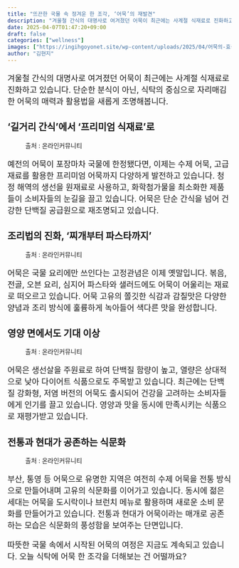 ```yaml
---
title: "뜨끈한 국물 속 정겨운 한 조각, ‘어묵’의 재발견"
description: "겨울철 간식의 대명사로 여겨졌던 어묵이 최근에는 사계절 식재료로 진화하고 있습니다. 단순한 분식이 아닌, 식탁의 중심으로 자리매김한 어묵의 매력과 활용법을 새롭게 조명해봅니다."
date: 2025-04-07T01:47:20+09:00
draft: false
categories: ["wellness"]
images: ["https://ingihgoyonet.site/wp-content/uploads/2025/04/어묵의-효능-1024x731.jpg", "https://ingihgoyonet.site/wp-content/uploads/2025/04/어묵맛-1024x768.jpg", "https://ingihgoyonet.site/wp-content/uploads/2025/04/어묵-576x1024.jpg", "https://ingihgoyonet.site/wp-content/uploads/2025/04/어묵효능-683x1024.jpg"]
author: "김현지"
---
```


<p style="font-size:18px">겨울철 간식의 대명사로 여겨졌던 어묵이 최근에는 사계절 식재료로 진화하고 있습니다. 단순한 분식이 아닌, 식탁의 중심으로 자리매김한 어묵의 매력과 활용법을 새롭게 조명해봅니다.</p> <h2 >‘길거리 간식’에서 ‘프리미엄 식재료’로</h2> <figure ><img src="https://ingihgoyonet.site/wp-content/uploads/2025/04/어묵의-효능-1024x731.jpg" alt="" style="aspect-ratio:16/9;object-fit:cover"/><figcaption >출처 : 온라인커뮤니티</figcaption></figure> <p style="font-size:18px">예전의 어묵이 포장마차 국물에 한정됐다면, 이제는 수제 어묵, 고급 재료를 활용한 프리미엄 어묵까지 다양하게 발전하고 있습니다. 청정 해역의 생선을 원재료로 사용하고, 화학첨가물을 최소화한 제품들이 소비자들의 눈길을 끌고 있습니다. 어묵은 단순 간식을 넘어 건강한 단백질 공급원으로 재조명되고 있습니다.</p> <h2 >조리법의 진화, ‘찌개부터 파스타까지’</h2> <figure ><img src="https://ingihgoyonet.site/wp-content/uploads/2025/04/어묵맛-1024x768.jpg" alt="" style="aspect-ratio:16/9;object-fit:cover"/><figcaption >출처 : 온라인커뮤니티</figcaption></figure> <p style="font-size:18px">어묵은 국물 요리에만 쓰인다는 고정관념은 이제 옛말입니다. 볶음, 전골, 오븐 요리, 심지어 파스타와 샐러드에도 어묵이 어울리는 재료로 떠오르고 있습니다. 어묵 고유의 쫄깃한 식감과 감칠맛은 다양한 양념과 조리 방식에 훌륭하게 녹아들어 색다른 맛을 완성합니다.</p> <h2 >영양 면에서도 기대 이상</h2> <figure ><img src="https://ingihgoyonet.site/wp-content/uploads/2025/04/어묵-576x1024.jpg" alt="" style="aspect-ratio:16/9;object-fit:cover"/><figcaption >출처 : 온라인커뮤니티</figcaption></figure> <p style="font-size:18px">어묵은 생선살을 주원료로 하여 단백질 함량이 높고, 열량은 상대적으로 낮아 다이어트 식품으로도 주목받고 있습니다. 최근에는 단백질 강화형, 저염 버전의 어묵도 출시되어 건강을 고려하는 소비자들에게 인기를 끌고 있습니다. 영양과 맛을 동시에 만족시키는 식품으로 재평가받고 있습니다.</p> <h2 >전통과 현대가 공존하는 식문화</h2> <figure ><img src="https://ingihgoyonet.site/wp-content/uploads/2025/04/어묵효능-683x1024.jpg" alt="" style="aspect-ratio:16/9;object-fit:cover"/><figcaption >출처 : 온라인커뮤니티</figcaption></figure> <p style="font-size:18px">부산, 통영 등 어묵으로 유명한 지역은 여전히 수제 어묵을 전통 방식으로 만들어내며 고유의 식문화를 이어가고 있습니다. 동시에 젊은 세대는 어묵을 도시락이나 브런치 메뉴로 활용하며 새로운 소비 문화를 만들어가고 있습니다. 전통과 현대가 어묵이라는 매개로 공존하는 모습은 식문화의 풍성함을 보여주는 단면입니다.</p> <p style="font-size:18px">따뜻한 국물 속에서 시작된 어묵의 여정은 지금도 계속되고 있습니다. 오늘 식탁에 어묵 한 조각을 더해보는 건 어떨까요?</p>